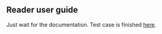 Reader user guide
-------------

Just wait for the documentation. Test case is finished [here](https://github.com/scalax/shino/tree/master/src/test/scala/net/scalax/shino/test/sortby).
